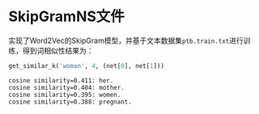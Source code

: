 # SkipGramNS文件

实现了Word2Vec的SkipGram模型，并基于文本数据集`ptb.train.txt`进行训练，得到词相似性结果为：

```python
get_similar_k('woman', 4, (net[0], net[1]))
```

    cosine similarity=0.411: her.
    cosine similarity=0.404: mother.
    cosine similarity=0.395: women.
    cosine similarity=0.388: pregnant.
